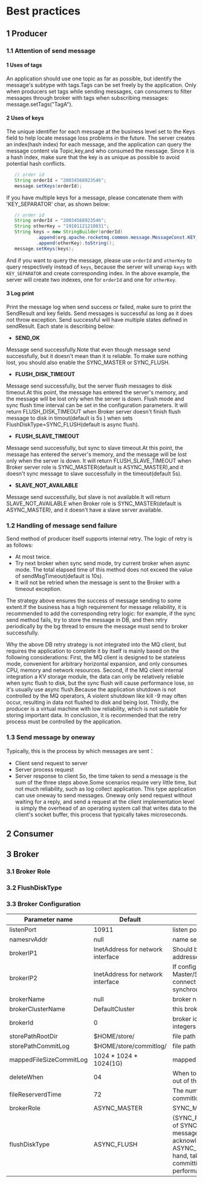 #  Best practices

## 1 Producer
### 1.1 Attention of send message

#### 1  Uses of tags
An application should use one topic as far as possible, but identify the message's subtype with tags.Tags can be set freely by the application.
Only when producers set tags while sending messages, can consumers to filter messages through broker with tags when subscribing messages: message.setTags("TagA").  
 
#### 2 Uses of keys
The unique identifier for each message at the business level set to the Keys field to help locate message loss problems in the future.
The server creates an index(hash index) for each message, and the application can query the message content via Topic,key,and who consumed the message.
Since it is a hash index, make sure that the key is as unique as possible to avoid potential hash conflicts.

```java
   // order id 
   String orderId = "20034568923546";   
   message.setKeys(orderId);   
```
If you have multiple keys for a message, please concatenate them with 'KEY_SEPARATOR' char, as shown below:
```java
   // order id 
   String orderId = "20034568923546";
   String otherKey = "19101121210831";
   String keys = new StringBuilder(orderId)
           .append(org.apache.rocketmq.common.message.MessageConst.KEY_SEPARATOR)
           .append(otherKey).toString();
   message.setKeys(keys);
```
And if you want to query the message, please use `orderId` and `otherKey` to query respectively instead of `keys`, 
because the server will unwrap `keys` with `KEY_SEPARATOR` and create corresponding index.
In the above example, the server will create two indexes, one for `orderId` and one for `otherKey`.
#### 3 Log print
Print the message log when send success or failed, make sure to print the SendResult and key fields. 
Send messages is successful as long as it does not throw exception. Send successful will have multiple states defined in sendResult.
Each state is describing below:     

- **SEND_OK**

Message send successfully.Note that even though message send successfully, but it doesn't mean than it is reliable.
To make sure nothing lost, you should also enable the SYNC_MASTER or SYNC_FLUSH.

- **FLUSH_DISK_TIMEOUT**

Message send successfully, but the server flush messages to disk timeout.At this point, the message has entered the server's memory, and the message will be lost only when the server is down.
Flush mode and sync flush time interval can be set in the configuration parameters. It will return FLUSH_DISK_TIMEOUT when Broker server doesn't finish flush message to disk in timout(default is 5s
) when sets FlushDiskType=SYNC_FLUSH(default is async flush).

- **FLUSH_SLAVE_TIMEOUT**

Message send successfully, but sync to slave timeout.At this point, the message has entered the server's memory, and the message will be lost only when the server is down.
It will return FLUSH_SLAVE_TIMEOUT when Broker server role is SYNC_MASTER(default is ASYNC_MASTER),and it doesn't sync message to slave successfully in the timeout(default 5s).

- **SLAVE_NOT_AVAILABLE**

Message send successfully, but slave is not available.It will return SLAVE_NOT_AVAILABLE when Broker role is SYNC_MASTER(default is ASYNC_MASTER), and it doesn't have a slave server available. 

### 1.2 Handling of message send failure
Send method of producer itself supports internal retry. The logic of retry is as follows:
- At most twice.
- Try next broker when sync send mode, try current broker when async mode. The total elapsed time of this method does not exceed the value of sendMsgTimeout(default is 10s).
- It will not be retried when the message is sent to the Broker with a timeout exception.

The strategy above ensures the success of message sending to some extent.If the business has a high requirement for message reliability, it is recommended to add the corresponding retry logic:
for example, if the sync send method fails, try to store the message in DB, and then retry periodically by the bg thread to ensure the message must send to broker successfully. 

Why the above DB retry strategy is not integrated into the MQ client, but requires the application to complete it by itself is mainly based on the following considerations:
First, the MQ client is designed to be stateless mode, convenient for arbitrary horizontal expansion, and only consumes CPU, memory and network resources.
Second, if the MQ client internal integration a KV storage module, the data can only be relatively reliable when sync flush to disk, but the sync flush will cause performance lose, so it's usually
 use async flush.Because the application shutdown is not controlled by the MQ operators, A violent shutdown like kill -9 may often occur, resulting in data not flushed to disk and being lost.
Thirdly, the producer is a virtual machine with low reliability, which is not suitable for storing important data.
In conclusion, it is recommended that the retry process must be controlled by the application.

### 1.3 Send message by oneway
Typically, this is the process by which messages are sent：

- Client send request to server
- Server process request
- Server response to client 
So, the time taken to send a message is the sum of the three steps above.Some scenarios require very little time, but not much reliability, such as log collect application.
This type application can use oneway to send messages. Oneway only send request without waiting for a reply, and send a request at the client implementation level is simply the overhead of an
 operating system call that writes data to the client's socket buffer, this process that typically takes microseconds.

## 2 Consumer

## 3 Broker

### 3.1 Broker Role

### 3.2 FlushDiskType

### 3.3 Broker Configuration
| Parameter name                           | Default                        | Description                                                         |
| -------------------------------- | ----------------------------- | ------------------------------------------------------------ |
| listenPort                    | 10911              | listen port for client |
| namesrvAddr       | null                         | name server address     |
| brokerIP1 | InetAddress for network interface                         | Should be configured if having multiple addresses |
| brokerIP2 | InetAddress for network interface                         | If configured for the Master broker in the Master/Slave cluster, slave broker will connect to this port for data synchronization   |
| brokerName        | null                         | broker name                           |
| brokerClusterName                     | DefaultCluster                  | this broker belongs to which cluster           |
| brokerId             | 0                              | broker id, 0 means master, positive integers mean slave                                                 |
| storePathRootDir                         | $HOME/store/                   | file path for root store                                            |
| storePathCommitLog                      | $HOME/store/commitlog/                              | file path for commit log                                                 |
| mappedFileSizeCommitLog     | 1024 * 1024 * 1024(1G) | mapped file size for commit log                                        |​ 
| deleteWhen     | 04 | When to delete the commitlog which is out of the reserve time                                        |​ 
| fileReserverdTime     | 72 | The number of hours to keep a commitlog before deleting it                                        |​ 
| brokerRole     | ASYNC_MASTER | SYNC_MASTER/ASYNC_MASTER/SLAVE                                        |​ 
| flushDiskType     | ASYNC_FLUSH | {SYNC_FLUSH/ASYNC_FLUSH}. Broker of SYNC_FLUSH mode flushes each message onto disk before acknowledging producer. Broker of ASYNC_FLUSH mode, on the other hand, takes advantage of group-committing, achieving better performance.                                        |​